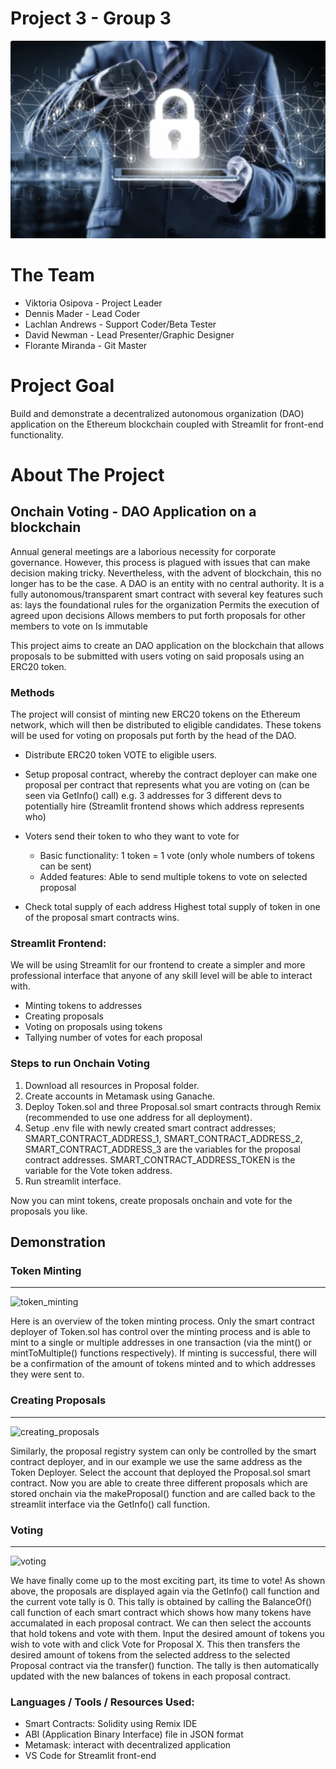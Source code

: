 # Project 3 - Group 3

![proj3_group3_final](Images/proj3_group3_final.png)

# The Team
* Viktoria Osipova - Project Leader
* Dennis Mader - Lead Coder
* Lachlan Andrews - Support Coder/Beta Tester
* David Newman - Lead Presenter/Graphic Designer
* Florante Miranda - Git Master

# Project Goal

Build and demonstrate a decentralized autonomous organization (DAO) application on the Ethereum blockchain coupled with Streamlit for front-end functionality.


# About The Project

## Onchain Voting - DAO Application on a blockchain

Annual general meetings are a laborious necessity for corporate governance. However, this process is plagued with issues that can make decision making tricky. Nevertheless, with the advent of blockchain, this no longer has to be the case. A DAO is an entity with no central authority. It is a fully autonomous/transparent smart contract with several key features such as:
lays the foundational rules for the organization 
Permits the execution of agreed upon decisions
Allows members to put forth proposals for other members to vote on
Is immutable

This project aims to create an DAO application on the blockchain that allows proposals to be submitted with users voting on said proposals using an ERC20 token. 

### Methods

The project will consist of minting new ERC20 tokens on the Ethereum network, which will then be distributed to eligible candidates. These tokens will be used for voting on proposals put forth by the head of the DAO.

* Distribute ERC20 token VOTE to eligible users.
* Setup proposal contract, whereby the contract deployer can make one proposal per contract that represents what you are voting on (can be seen via GetInfo() call) e.g. 3 addresses for 3 different devs to potentially hire (Streamlit frontend shows which address represents who)

* Voters send their token to who they want to vote for
  * Basic functionality: 1 token = 1 vote (only whole numbers of tokens can be sent)
  * Added features: Able to send multiple tokens to vote on selected proposal
* Check total supply of each address
Highest total supply of token in one of the proposal smart contracts wins.



### Streamlit Frontend:

We will be using Streamlit for our frontend to create a simpler and more professional interface that anyone of any skill level will be able to interact with.

* Minting tokens to addresses
* Creating proposals
* Voting on proposals using tokens
* Tallying number of votes for each proposal


### Steps to run Onchain Voting

1. Download all resources in Proposal folder.
2. Create accounts in Metamask using Ganache. 
3. Deploy Token.sol and three Proposal.sol smart contracts through Remix (recommended to use one address for all deployment).
4. Setup .env file with newly created smart contract addresses;
   SMART_CONTRACT_ADDRESS_1, SMART_CONTRACT_ADDRESS_2, SMART_CONTRACT_ADDRESS_3 are the variables for the proposal contract        addresses.
   SMART_CONTRACT_ADDRESS_TOKEN is the variable for the Vote token address.
5. Run streamlit interface.

Now you can mint tokens, create proposals onchain and vote for the proposals you like.


## Demonstration

### Token Minting
------

![token_minting](Images/Token.gif)

Here is an overview of the token minting process. Only the smart contract deployer of Token.sol has control over the minting process and is able to mint to a single or multiple addresses in one transaction (via the mint() or mintToMultiple() functions respectively). If minting is successful, there will be a confirmation of the amount of tokens minted and to which addresses they were sent to.

### Creating Proposals
------

![creating_proposals](Images/Proposal.gif)

Similarly, the proposal registry system can only be controlled by the smart contract deployer, and in our example we use the same address as the Token Deployer. Select the account that deployed the Proposal.sol smart contract. Now you are able to create three different proposals which are stored onchain via the makeProposal() function and are called back to the streamlit interface via the GetInfo() call function.

### Voting
------

![voting](Images/Vote.gif)

We have finally come up to the most exciting part, its time to vote! As shown above, the proposals are displayed again via the GetInfo() call function and the current vote tally is 0. This tally is obtained by calling the BalanceOf() call function of each smart contract which shows how many tokens have accumalated in each proposal contract. We can then select the accounts that hold tokens and vote with them. Input the desired amount of tokens you wish to vote with and click Vote for Proposal X. This then transfers the desired amount of tokens from the selected address to the selected Proposal contract via the transfer() function. The tally is then automatically updated with the new balances of tokens in each proposal contract.




### Languages / Tools / Resources Used:

* Smart Contracts: Solidity using Remix IDE
* ABI (Application Binary Interface) file in JSON format
* Metamask: interact with decentralized application
* VS Code for Streamlit front-end







